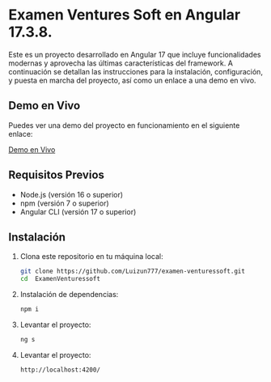 # Examen Ventures Soft en Angular 17.3.8.

Este es un proyecto desarrollado en Angular 17 que incluye funcionalidades modernas y aprovecha las últimas características del framework. A continuación se detallan las instrucciones para la instalación, configuración, y puesta en marcha del proyecto, así como un enlace a una demo en vivo.

## Demo en Vivo

Puedes ver una demo del proyecto en funcionamiento en el siguiente enlace:

[Demo en Vivo](https://examen-venturessoft-xj93.vercel.app/home)

## Requisitos Previos

- Node.js (versión 16 o superior)
- npm (versión 7 o superior)
- Angular CLI (versión 17 o superior)

## Instalación

1. Clona este repositorio en tu máquina local:

   ```bash
   git clone https://github.com/Luizun777/examen-venturessoft.git
   cd  ExamenVenturessoft
   ```

2. Instalación de dependencias:

   ```bash
   npm i
   ```

3. Levantar el proyecto:

   ```bash
   ng s
   ```

4. Levantar el proyecto:

   `http://localhost:4200/`
